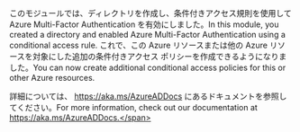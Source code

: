 <span data-ttu-id="bbf7f-101">このモジュールでは、ディレクトリを作成し、条件付きアクセス規則を使用して Azure Multi-Factor Authentication を有効にしました。</span><span class="sxs-lookup"><span data-stu-id="bbf7f-101">In this module, you created a directory and enabled Azure Multi-Factor Authentication using a conditional access rule.</span></span> <span data-ttu-id="bbf7f-102">これで、この Azure リソースまたは他の Azure リソースを対象にした追加の条件付きアクセス ポリシーを作成できるようになりました。</span><span class="sxs-lookup"><span data-stu-id="bbf7f-102">You can now create additional conditional access policies for this or other Azure resources.</span></span>

<span data-ttu-id="bbf7f-103">詳細については、 https://aka.ms/AzureADDocs にあるドキュメントを参照してください。</span><span class="sxs-lookup"><span data-stu-id="bbf7f-103">For more information, check out our documentation at https://aka.ms/AzureADDocs.</span></span>
